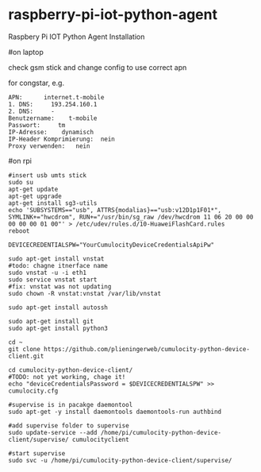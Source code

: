 # raspberry-pi-iot-python-agent
Raspbery Pi IOT Python Agent Installation


#on laptop

check gsm stick and change config to use correct apn

for congstar, e.g.
```
APN:      internet.t-mobile
1. DNS:     193.254.160.1
2. DNS:     -
Benutzername:    t-mobile
Passwort:     tm
IP-Adresse:    dynamisch
IP-Header Komprimierung:  nein
Proxy verwenden:   nein
```

#on rpi

```
#insert usb umts stick
sudo su
apt-get update
apt-get upgrade
apt-get install sg3-utils
echo 'SUBSYSTEMS=="usb", ATTRS{modalias}=="usb:v12D1p1F01*", SYMLINK+="hwcdrom", RUN+="/usr/bin/sg_raw /dev/hwcdrom 11 06 20 00 00 00 00 00 01 00"' > /etc/udev/rules.d/10-HuaweiFlashCard.rules
reboot
```

```
DEVICECREDENTIALSPW="YourCumulocityDeviceCredentialsApiPw"

sudo apt-get install vnstat 
#todo: chagne itnerface name
sudo vnstat -u -i eth1
sudo service vnstat start 
#fix: vnstat was not updating
sudo chown -R vnstat:vnstat /var/lib/vnstat

```


```
sudo apt-get install autossh
```

```
sudo apt-get install git
sudo apt-get install python3
```

```
cd ~
git clone https://github.com/plieningerweb/cumulocity-python-device-client.git
```


```
cd cumulocity-python-device-client/
#TODO: not yet working, chage it!
echo "deviceCredentialsPassword = $DEVICECREDENTIALSPW" >> cumulocity.cfg
```

```
#supervise is in pacakge daemontool
sudo apt-get -y install daemontools daemontools-run authbind

#add supervise folder to supervise
sudo update-service --add /home/pi/cumulocity-python-device-client/supervise/ cumulocityclient

#start supervise
sudo svc -u /home/pi/cumulocity-python-device-client/supervise/
```



